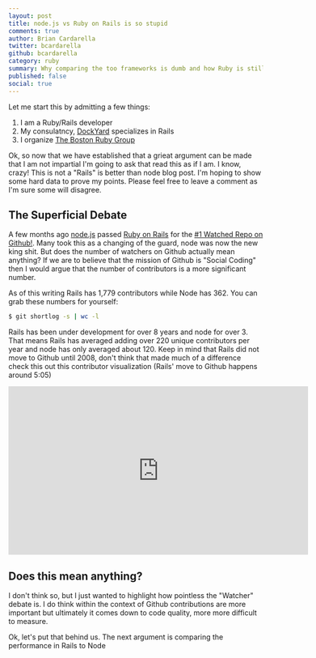 ```yaml
---
layout: post
title: node.js vs Ruby on Rails is so stupid
comments: true
author: Brian Cardarella
twitter: bcardarella
github: bcardarella
category: ruby
summary: Why comparing the too frameworks is dumb and how Ruby is still the best choice
published: false
social: true
---
```


Let me start this by admitting a few things:

1. I am a Ruby/Rails developer
2. My consulatncy, [DockYard](http://dockyard.com) specializes in Rails
3. I organize [The Boston Ruby Group](http://bostonrb.org)

Ok, so now that we have established that a grieat argument can be made
that I am not impartial I'm going to ask that read this as if I am. I
know, crazy! This is not a "Rails" is better than node blog post. I'm
hoping to show some hard data to prove my points. Please feel free to
leave a comment as I'm sure some will disagree.

## The Superficial Debate ##

A few months ago [node.js](http://nodejs.org) passed [Ruby on Rails](http://rubyonrails.org)
for the [#1 Watched Repo on Github!](https://www.google.com/search?sugexp=chrome,mod=12&sourceid=chrome&ie=UTF-8&q=nodejs+more+followers+than+rails).
Many took this as a changing of the guard, node was now the new king
shit. But does the number of watchers on Github actually mean anything?
If we are to believe that the mission of Github is "Social Coding" then
I would argue that the number of contributors is a more significant
number.

As of this writing Rails has 1,779 contributors while Node has 362. You
can grab these numbers for yourself:

```bash
$ git shortlog -s | wc -l
```

Rails has been under development for over 8 years and node for over 3.
That means Rails has averaged adding over 220 unique contributors per
year and node has only averaged about 120. Keep in mind that Rails did
not move to Github until 2008, don't think that made much of a
difference check this out this contributor visualization (Rails' move to
Github happens around 5:05)

<iframe src="http://player.vimeo.com/video/2979844" width="593"
height="333" frameborder="0" webkitAllowFullScreen mozallowfullscreen
allowFullScreen></iframe>

## Does this mean anything? ##

I don't think so, but I just wanted to highlight how pointless the
"Watcher" debate is. I do think within the context of Github
contributions are more important but ultimately it comes down to code
quality, more more difficult to measure.

Ok, let's put that behind us. The next argument is comparing the
performance in Rails to Node 
